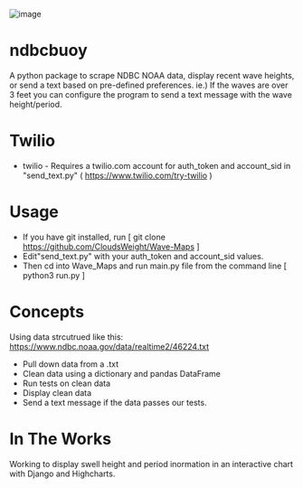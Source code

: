 ![image](https://user-images.githubusercontent.com/22231598/144370659-4d961def-1f48-400e-9d4e-16fdec80a194.png)

# ndbcbuoy
A python package to scrape NDBC NOAA data, display recent wave heights, or send a text based on pre-defined preferences.  ie.) If the waves are over 3 feet you can configure the program to send a text message with the wave height/period.  

       

# Twilio
* twilio - Requires a twilio.com account for auth_token and account_sid in "send_text.py" ( https://www.twilio.com/try-twilio )


# Usage
* If you have git installed, run [ git clone https://github.com/CloudsWeight/Wave-Maps ]
* Edit"send_text.py" with your auth_token and account_sid values.
* Then cd into Wave_Maps and run main.py file from the command line [ python3 run.py ]

# Concepts
Using data strcutrued like this: https://www.ndbc.noaa.gov/data/realtime2/46224.txt
* Pull down data from a .txt  
* Clean data using a dictionary and pandas DataFrame 
* Run tests on clean data
* Display clean data
* Send a text message if the data passes our tests.  

# In The Works
Working to display swell height and period inormation in an interactive chart with Django and Highcharts.


